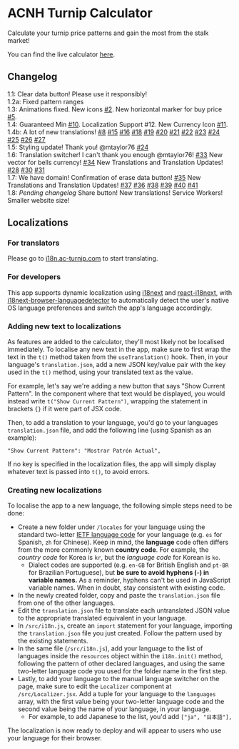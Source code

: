 # ACNH Turnip Calculator

Calculate your turnip price patterns and gain the most from the stalk market!

You can find the live calculator [here](https://elxris.github.io/Turnip-Calculator/).

## Changelog

1.1: Clear data button! Please use it responsibly!  
1.2a: Fixed pattern ranges  
1.3: Animations fixed. New icons [#2](/../../issues/3). New horizontal marker for buy price [#5](/../../issues/5).  
1.4: Guaranteed Min [#10](/../../issues/10). Localization Support #12. New Currency Icon [#11](/../../issues/11).  
1.4b: A lot of new translations! [#8](/../../issues/8) [#15](/../../issues/15) [#16](/../../issues/16) [#18](/../../issues/18) [#19](/../../issues/19) [#20](/../../issues/20) [#21](/../../issues/21) [#22](/../../issues/22) [#23](/../../issues/28) [#24](/../../issues/24) [#25](/../../issues/25) [#26](/../../issues/26) [#27](/../../issues/27)  
1.5: Styling update! Thank you! @mtaylor76 [#24](/../../issues/24)  
1.6: Translation switcher! I can't thank you enough @mtaylor76! [#33](/../../issues/33) New vector for bells currency! [#34](/../../issues/34) New Translations and Translation Updates! [#28](/../../issues/28) [#30](/../../issues/30) [#31](/../../issues/31)  
1.7: We have domain! Confirmation of erase data button! [#35](/../../issues/35) New Translations and Translation Updates! [#37](/../../issues/7) [#36](/../../issues/36) [#38](/../../issues/38) [#39](/../../issues/39) [#40](/../../issues/40) [#41](/../../issues/41)  
1.8: _Pending changelog_ Share button! New translations! Service Workers! Smaller website size!

## Localizations

### For translators

Please go to [i18n.ac-turnip.com](https://i18n.ac-turnip.com/projects/turnip-calculator/application/) to start translating.

### For developers

This app supports dynamic localization using [i18next](https://www.i18next.com/) and [react-i18next](https://react.i18next.com/), with [i18next-browser-languagedetector](https://github.com/i18next/i18next-browser-languageDetector) to automatically detect the user's native OS language preferences and switch the app's language accordingly.

### Adding new text to localizations

As features are added to the calculator, they'll most likely not be localised immediately. To localise any new text in the app, make sure to first wrap the text in the `t()` method taken from the `useTranslation()` hook. Then, in your language's `translation.json`, add a new JSON key/value pair with the key used in the `t()` method, using your translated text as the value.

For example, let's say we're adding a new button that says "Show Current Pattern". In the component where that text would be displayed, you would instead write `t("Show Current Pattern")`, wrapping the statement in brackets `{}` if it were part of JSX code.

Then, to add a translation to your language, you'd go to your languages `translation.json` file, and add the following line (using Spanish as an example):

`"Show Current Pattern": "Mostrar Patrón Actual",`

If no key is specified in the localization files, the app will simply display whatever text is passed into `t()`, to avoid errors.

### Creating new localizations

To localise the app to a new language, the following simple steps need to be done:

- Create a new folder under `/locales` for your language using the standard two-letter [IETF language code](https://gist.github.com/traysr/2001377) for your language (e.g. `es` for Spanish, `zh` for Chinese). Keep in mind, the **language** code often differs from the more commonly known **country code**. For example, the _country code_ for Korea is `kr`, but the _language code_ for Korean is `ko`.
  - Dialect codes are supported (e.g. `en-GB` for British English and `pt-BR` for Brazilian Portuguese), but **be sure to avoid hyphens (-) in variable names.** As a reminder, hyphens can't be used in JavaScript variable names. When in doubt, stay consistent with existing code.
- In the newly created folder, copy and paste the `translation.json` file from one of the other languages.
- Edit the `translation.json` file to translate each untranslated JSON value to the appropriate translated equivalent in your language.
- In `/src/i18n.js`, create an `import` statement for your language, importing the `translation.json` file you just created. Follow the pattern used by the existing statements.
- In the same file (`/src/i18n.js`), add your language to the list of languages inside the `resources` object within the `i18n.init()` method, following the pattern of other declared languages, and using the same two-letter language code you used for the folder name in the first step.
- Lastly, to add your language to the manual language switcher on the page, make sure to edit the `Localizer` component at `/src/Localizer.jsx`. Add a tuple for your language to the `languages` array, with the first value being your two-letter language code and the second value being the name of your language, in your language.
  - For example, to add Japanese to the list, you'd add `["ja", "日本語"],`

The localization is now ready to deploy and will appear to users who use your language for their browser.

